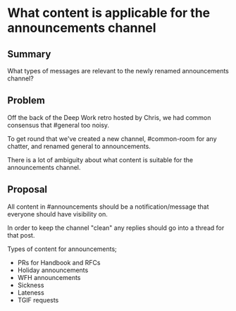 # What content is applicable for the announcements channel

## Summary

What types of messages are relevant to the newly renamed announcements channel?

## Problem

Off the back of the Deep Work retro hosted by Chris, we had common consensus that #general too noisy.

To get round that we've created a new channel, #common-room for any chatter, and renamed general to announcements.

There is a lot of ambiguity about what content is suitable for the announcements channel.

## Proposal

All content in #announcements should be a notification/message that everyone should have visibility on.

In order to keep the channel "clean" any replies should go into a thread for that post.

Types of content for announcements;

- PRs for Handbook and RFCs
- Holiday announcements
- WFH announcements
- Sickness
- Lateness
- TGIF requests
